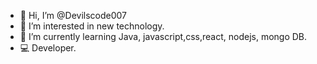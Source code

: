 - 👋 Hi, I’m @Devilscode007
- 💜 I’m interested in new technology.
- 🌱 I’m currently learning Java, javascript,css,react, nodejs, mongo DB.
- 💻 Developer.

<!---
Devilscode007/Devilscode007 is a ✨ special ✨ repository because its `README.md` (this file) appears on your GitHub profile.
You can click the Preview link to take a look at your changes.


- //💞️ I’m looking to collaborate on ...
- //📫 How to reach me ...

--->
